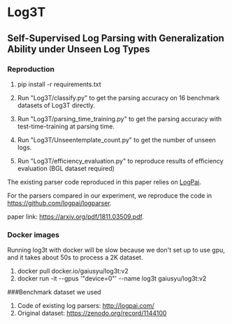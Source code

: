 # Log3T
## Self-Supervised Log Parsing with Generalization Ability under Unseen Log Types




### Reproduction


1. pip install -r requirements.txt

2. Run "Log3T/classify.py" to get the parsing accuracy on 16 benchmark datasets of Log3T directly.

3. Run "Log3T/parsing_time_training.py" to get the parsing accuracy with test-time-training at parsing time.

4. Run "Log3T/Unseentemplate_count.py" to get the number of unseen logs.

5. Run "Log3T/efficiency_evaluation.py" to reproduce results of efficiency evaluation (BGL dataset required)

The existing parser code reproduced in this paper relies on [LogPai](https://github.com/logpai).

For the parsers compared in our experiment, we reproduce the code in https://github.com/logpai/logparser.

paper link: https://arxiv.org/pdf/1811.03509.pdf.

### Docker images
Running log3t with docker will be slow because we don't set up to use gpu, and it takes about 50s to process a 2K dataset.
1. docker pull docker.io/gaiusyu/log3t:v2
2. docker run -it --gpus '"device=0"' --name log3t gaiusyu/log3t:v2

###Benchmark dataset we used

1. Code of existing log parsers: http://logpai.com/
2. Original dataset: https://zenodo.org/record/1144100
